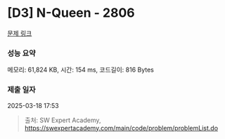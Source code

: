 # [D3] N-Queen - 2806 

[문제 링크](https://swexpertacademy.com/main/code/problem/problemDetail.do?contestProbId=AV7GKs06AU0DFAXB) 

### 성능 요약

메모리: 61,824 KB, 시간: 154 ms, 코드길이: 816 Bytes

### 제출 일자

2025-03-18 17:53



> 출처: SW Expert Academy, https://swexpertacademy.com/main/code/problem/problemList.do